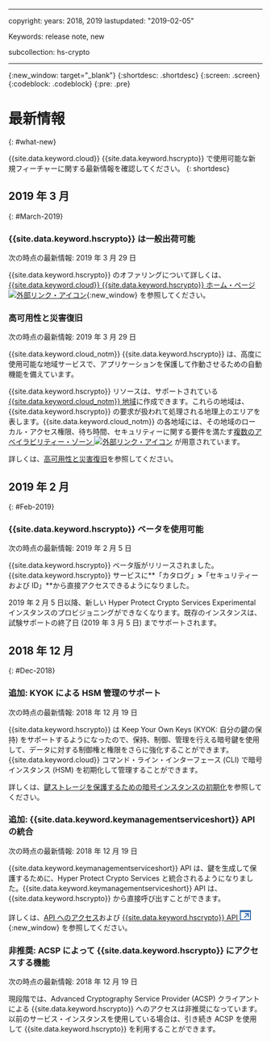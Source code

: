 ﻿---

copyright:
  years: 2018, 2019
lastupdated: "2019-02-05"

Keywords: release note, new

subcollection: hs-crypto

---

{:new_window: target="_blank"}
{:shortdesc: .shortdesc}
{:screen: .screen}
{:codeblock: .codeblock}
{:pre: .pre}

# 最新情報
{: #what-new}

{{site.data.keyword.cloud}} {{site.data.keyword.hscrypto}} で使用可能な新規フィーチャーに関する最新情報を確認してください。
{: shortdesc}

## 2019 年 3 月
{: #March-2019}

### {{site.data.keyword.hscrypto}} は一般出荷可能
次の時点の最新情報: 2019 年 3 月 29 日

{{site.data.keyword.hscrypto}} のオファリングについて詳しくは、[{{site.data.keyword.cloud}} {{site.data.keyword.hscrypto}} ホーム・ページ ![外部リンク・アイコン](../../icons/launch-glyph.svg "外部リンク・アイコン")](https://www.ibm.com/cloud/hyper-protect-crypto){:new_window} を参照してください。

### 高可用性と災害復旧
次の時点の最新情報: 2019 年 3 月 29 日

{{site.data.keyword.cloud_notm}} {{site.data.keyword.hscrypto}} は、高度に使用可能な地域サービスで、アプリケーションを保護して作動させるための自動機能を備えています。

{{site.data.keyword.hscrypto}} リソースは、サポートされている [{{site.data.keyword.cloud_notm}} 地域](/docs/services/hs-crypto/regions.html)に作成できます。これらの地域は、{{site.data.keyword.hscrypto}} の要求が扱われて処理される地理上のエリアを表します。{{site.data.keyword.cloud_notm}} の各地域には、その地域のローカル・アクセス権限、待ち時間、セキュリティーに関する要件を満たす[複数のアベイラビリティー・ゾーン ![外部リンク・アイコン](../../icons/launch-glyph.svg "外部リンク・アイコン")](https://www.ibm.com/blogs/bluemix/2018/06/expansion-availability-zones-global-regions/) が用意されています。

詳しくは、[高可用性と災害復旧](/docs/services/hs-crypto/ha-dr.html)を参照してください。

## 2019 年 2 月
{: #Feb-2019}

### {{site.data.keyword.hscrypto}} ベータを使用可能
次の時点の最新情報: 2019 年 2 月 5 日

{{site.data.keyword.hscrypto}} ベータ版がリリースされました。{{site.data.keyword.hscrypto}} サービスに**「カタログ」**>**「セキュリティーおよび ID」**から直接アクセスできるようになりました。

2019 年 2 月 5 日以降、新しい Hyper Protect Crypto Services Experimental インスタンスのプロビジョニングができなくなります。既存のインスタンスは、試験サポートの終了日 (2019 年 3 月 5 日) までサポートされます。

## 2018 年 12 月
{: #Dec-2018}

### 追加: KYOK による HSM 管理のサポート
次の時点の最新情報: 2018 年 12 月 19 日

{{site.data.keyword.hscrypto}} は Keep Your Own Keys (KYOK: 自分の鍵の保持) をサポートするようになったので、保持、制御、管理を行える暗号鍵を使用して、データに対する制御権と権限をさらに強化することができます。{{site.data.keyword.cloud}} コマンド・ライン・インターフェース (CLI) で暗号インスタンス (HSM) を初期化して管理することができます。

詳しくは、[鍵ストレージを保護するための暗号インスタンスの初期化](/docs/services/hs-crypto/initialize_hsm.html)を参照してください。

### 追加: {{site.data.keyword.keymanagementserviceshort}} API の統合
次の時点の最新情報: 2018 年 12 月 19 日

{{site.data.keyword.keymanagementserviceshort}} API は、鍵を生成して保護するために、Hyper Protect Crypto Services と統合されるようになりました。{{site.data.keyword.keymanagementserviceshort}} API は、{{site.data.keyword.hscrypto}} から直接呼び出すことができます。

詳しくは、[API へのアクセス](/docs/services/hs-crypto/access-api.html)および [{{site.data.keyword.hscrypto}} API ![外部リンク・アイコン](image/external_link.svg "外部リンク・アイコン")](https://cloud.ibm.com/apidocs/hs-crypto){:new_window} を参照してください。

### 非推奨: ACSP によって {{site.data.keyword.hscrypto}} にアクセスする機能
次の時点の最新情報: 2018 年 12 月 19 日

現段階では、Advanced Cryptography Service Provider (ACSP) クライアントによる {{site.data.keyword.hscrypto}} へのアクセスは非推奨になっています。以前のサービス・インスタンスを使用している場合は、引き続き ACSP を使用して {{site.data.keyword.hscrypto}} を利用することができます。
